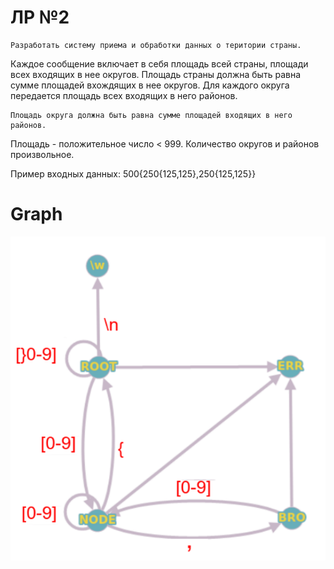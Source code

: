 # ЛР №2

    Разработать систему приема и обработки данных о територии страны.
Каждое сообщение включает в себя площадь всей страны, площади всех входящих в нее округов.
Площадь страны должна быть равна сумме площадей вхождящих в нее округов.
Для каждого округа передается площадь всех входящих в него районов.

    Площадь округа должна быть равна сумме площадей входящих в него районов.     
Площадь - положительное число < 999. Количество округов и районов произвольное.

Пример входных данных: 500{250{125,125},250{125,125}}


# Graph

![img.png](img.png)


